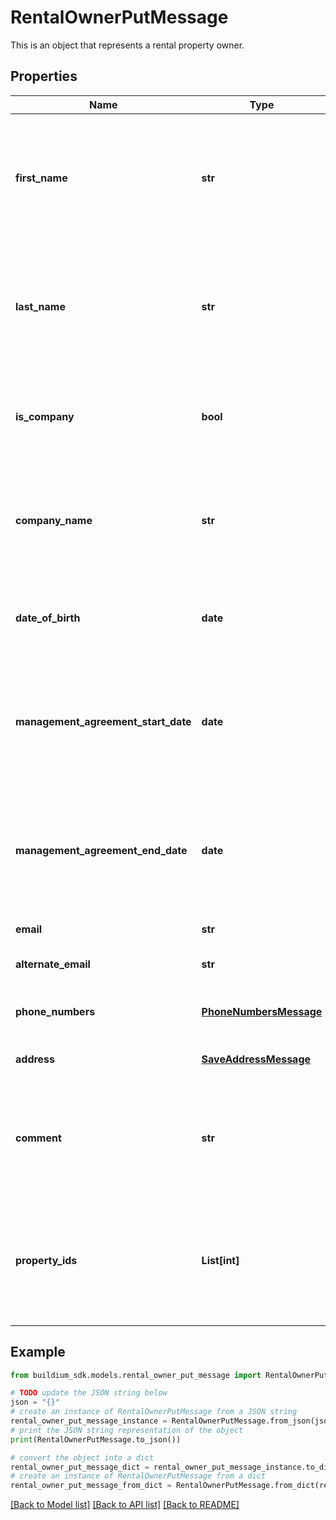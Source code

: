 # RentalOwnerPutMessage

This is an object that represents a rental property owner.

## Properties

Name | Type | Description | Notes
------------ | ------------- | ------------- | -------------
**first_name** | **str** | First name of the rental owner. Required if &#x60;IsCompany&#x60; is &#x60;false&#x60;. The value cannot exceed 127 characters. | [optional] 
**last_name** | **str** | Last name of the rental owner. Required if &#x60;IsCompany&#x60; is &#x60;false&#x60;. The value cannot exceed 127 characters. | [optional] 
**is_company** | **bool** | Indicates whether the rental owner should be considered a company or person. | 
**company_name** | **str** | Company name of the rental owner. Required if &#x60;IsCompany&#x60; is &#x60;true&#x60;. The value cannot exceed 127 characters. | [optional] 
**date_of_birth** | **date** | Date of birth of the rental owner. Must be formatted as &#x60;YYYY-MM-DD&#x60;. | [optional] 
**management_agreement_start_date** | **date** | Start date of the management agreement with the rental owner. Must be formatted as &#x60;YYYY-MM-DD&#x60;. | [optional] 
**management_agreement_end_date** | **date** | End date of the management agreement with the rental owner. Must be formatted as &#x60;YYYY-MM-DD&#x60;. | [optional] 
**email** | **str** | Email of the rental owner. | [optional] 
**alternate_email** | **str** | Alternate email of the rental owner. | [optional] 
**phone_numbers** | [**PhoneNumbersMessage**](PhoneNumbersMessage.md) | Phone numbers for the rental owner. | [optional] 
**address** | [**SaveAddressMessage**](SaveAddressMessage.md) | Address of the rental owner. | 
**comment** | **str** | Comments about the rental owner. The comments cannot exceed 65,535 characters. | [optional] 
**property_ids** | **List[int]** | A list of rental property ID&#39;s to associate with this rental owner. At least one property ID must be provided. | 

## Example

```python
from buildium_sdk.models.rental_owner_put_message import RentalOwnerPutMessage

# TODO update the JSON string below
json = "{}"
# create an instance of RentalOwnerPutMessage from a JSON string
rental_owner_put_message_instance = RentalOwnerPutMessage.from_json(json)
# print the JSON string representation of the object
print(RentalOwnerPutMessage.to_json())

# convert the object into a dict
rental_owner_put_message_dict = rental_owner_put_message_instance.to_dict()
# create an instance of RentalOwnerPutMessage from a dict
rental_owner_put_message_from_dict = RentalOwnerPutMessage.from_dict(rental_owner_put_message_dict)
```
[[Back to Model list]](../README.md#documentation-for-models) [[Back to API list]](../README.md#documentation-for-api-endpoints) [[Back to README]](../README.md)



